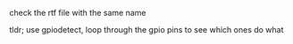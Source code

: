 check the rtf file with the same name

tldr; use gpiodetect, loop through the gpio pins to see which ones do what